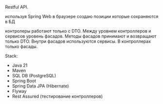 Restful API.

используя Spring Web в браузере создаю позиции которые сохраняются в БД

контролеры работают только с  DTO.
Между уровнем контроллеров и сервисов уровень фасадов. 
Методы фасадов принимают и возвращают только DTO.
Внутри фасадов используются сервисы.
В контроллерах только фасады. 

Stack:
- Java 21
- Maven
- SQL DB (PostgreSQL)
- Spring Boot
- Spring Data JPA (Hibernate)
- Flyway
- Rest Assured (тестирование контроллеров)




